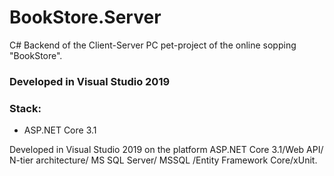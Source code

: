 # BookStore.Server
C# Backend of the Client-Server PC pet-project of the online sopping "BookStore". 

### Developed in Visual Studio 2019

### Stack:

* ASP.NET Core 3.1

Developed in Visual Studio 2019 on the platform ASP.NET Core 3.1/Web API/ N-tier architecture/ MS SQL Server/ MSSQL /Entity Framework Core/xUnit.
